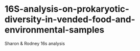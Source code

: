 # 16S-analysis-on-prokaryotic-diversity-in-vended-food-and-environmental-samples
Sharon &amp; Rodney 16s analysis
